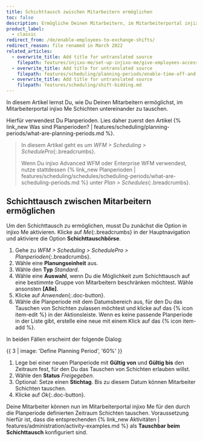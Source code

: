 ```yaml
---
title: Schichttausch zwischen Mitarbeitern ermöglichen
toc: false
description: Ermögliche Deinen Mitarbeitern, im Mitarbeiterportal injixo Me Schichten untereinander zu tauschen (SchedulePro).
product_label:
  - classic
redirect_from: /de/enable-employees-to-exchange-shifts/
redirect_reason: file renamed in March 2022
related_articles:
  - overwrite_title: Add title for untranslated source
    filepath: features/injixo-me/set-up-injixo-me/give-employees-access-to-injixo-me.md
  - overwrite_title: Add title for untranslated source
    filepath: features/scheduling/planning-periods/enable-time-off-and-request-sick-leave.md
  - overwrite_title: Add title for untranslated source
    filepath: features/scheduling/shift-bidding.md
---
```


In diesem Artikel lernst Du, wie Du Deinen Mitarbeitern ermöglichst, im Mitarbeiterportal injixo Me Schichten untereinander zu tauschen.

Hierfür verwendest Du Planperioden. Lies daher zuerst den Artikel {% link_new Was sind Planperioden? | features/scheduling/planning-periods/what-are-planning-periods.md %}.

> In diesem Artikel geht es um _WFM > Scheduling > SchedulePro_{:.breadcrumbs}.
>
> Wenn Du injixo Advanced WFM oder Enterprise WFM verwendest, nutze stattdessen {% link_new Planperioden | features/scheduling/schedules/scheduling-periods/what-are-scheduling-periods.md %} unter _Plan > Schedules_{:.breadcrumbs}.

## Schichttausch zwischen Mitarbeitern ermöglichen

Um den Schichttausch zu ermöglichen, musst Du zunächst die Option in injixo Me aktivieren. Klicke auf _Me_{:.breadcrumbs} in der Hauptnavigation und aktiviere die Option **Schichttauschbörse**.

1. Gehe zu _WFM > Scheduling > SchedulePro > Planperioden_{:.breadcrumbs}.
2. Wähle eine **Planungseinheit** aus.
3. Wähle den **Typ** _Standard_.
4. Wähle eine **Auswahl**, wenn Du die Möglichkeit zum Schichttausch auf eine bestimmte Gruppe von Mitarbeitern beschränken möchtest. Wähle ansonsten **[Alle]**.
5. Klicke auf _Anwenden_{:.doc-button}.
6. Wähle die Planperiode mit dem Datumsbereich aus, für den Du das Tauschen von Schichten zulassen möchtest und klicke auf das {% icon item-edit %} in der Aktionsleiste. Wenn es keine passende Planperiode in der Liste gibt, erstelle eine neue mit einem Klick auf das {% icon item-add %}.

In beiden Fällen erscheint der folgende Dialog:

{{ 3 | image: 'Define Planning Period', '60%' }}

1. Lege bei einer neuen Planperiode mit **Gültig von** und **Gültig bis** den Zeitraum fest, für den Du das Tauschen von Schichten erlauben willst.
2. Wähle den **Status** _Freigegeben_.
3. Optional: Setze einen **Stichtag**. Bis zu diesem Datum können Mitarbeiter Schichten tauschen.
4. Klicke auf _Ok_{:.doc-button}.

Deine Mitarbeiter können nun im Mitarbeiterportal injixo Me für den durch die Planperiode definierten Zeitraum Schichten tauschen. Voraussetzung hierfür ist, dass die entsprechenden {% link_new Aktivitäten | features/administration/activity-examples.md %} als **Tauschbar beim Schichttausch** konfiguriert sind.
